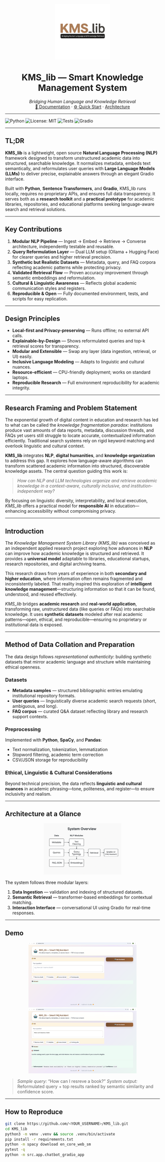 <p align="center">
  <img src="kms_image.png" alt="KMS_lib Logo" width="180">
</p>

<h1 align="center">KMS_lib — Smart Knowledge Management System</h1>
<p align="center">
 <em>Bridging Human Language and Knowledge Retrieval</em><br>
 <a href="docs/methodology.md">📘 Documentation</a> ·
 <a href="#how-to-reproduce">⚙️ Quick Start</a> ·
 <a href="#architecture-at-a-glance"> Architecture</a>
</p>


---


![Python](https://img.shields.io/badge/Python-3.11-blue)
![License: MIT](https://img.shields.io/badge/License-MIT-green)
![Tests](https://img.shields.io/badge/Tests-Passed-success)
![Gradio](https://img.shields.io/badge/Gradio-4.x-orange)


---


## **TL;DR**


**KMS_lib** is a lightweight, open source **Natural Language Processing (NLP)** framework designed to transform unstructured academic data into structured, searchable knowledge. 
It normalizes metadata, embeds text semantically, and reformulates user queries with **Large Language Models (LLMs)** to deliver precise, explainable answers through an elegant Gradio interface. 


Built with **Python**, **Sentence Transformers**, and **Gradio**, KMS_lib runs locally, requires no proprietary APIs, and ensures full data transparency. 
It serves both as a **research toolkit** and a **practical prototype** for academic libraries, repositories, and educational platforms seeking language-aware search and retrieval solutions.


---


## **Key Contributions**


1. **Modular NLP Pipeline** — Ingest → Embed → Retrieve → Converse architecture, independently testable and reusable. 
2. **Query Reformulation Layer** — Dual LLM setup (Ollama + Hugging Face) for clearer queries and higher retrieval precision. 
3. **Synthetic but Realistic Datasets** — Metadata, query, and FAQ corpora reflecting academic patterns while protecting privacy. 
4. **Validated Retrieval Flow** — Proven accuracy improvement through semantic embeddings and reformulation. 
5. **Cultural & Linguistic Awareness** — Reflects global academic communication styles and registers. 
6. **Reproducible & Open** — Fully documented environment, tests, and scripts for easy replication.


---


## **Design Principles**


- **Local-first and Privacy-preserving** — Runs offline; no external API calls. 
- **Explainable-by-Design** — Shows reformulated queries and top-k retrieval scores for transparency. 
- **Modular and Extensible** — Swap any layer (data ingestion, retrieval, or UI) easily. 
- **Inclusive Language Modeling** — Adapts to linguistic and cultural nuances. 
- **Resource-efficient** — CPU-friendly deployment; works on standard laptops. 
- **Reproducible Research** — Full environment reproducibility for academic integrity.


---


## **Research Framing and Problem Statement**


The exponential growth of digital content in education and research has led to what can be called the *knowledge fragmentation paradox*: institutions produce vast amounts of data reports, metadata, discussion threads, and FAQs yet users still struggle to locate accurate, contextualized information efficiently. Traditional search systems rely on rigid keyword matching and overlook linguistic and cultural context.


**KMS_lib** integrates **NLP**, **digital humanities**, and **knowledge organization** to address this gap. It explores how language-aware algorithms can transform scattered academic information into structured, discoverable knowledge assets. 
The central question guiding this work is: 
> *How can NLP and LLM technologies organize and retrieve academic knowledge in a context-aware, culturally inclusive, and institution-independent way?*


By focusing on linguistic diversity, interpretability, and local execution, *KMS_lib* offers a practical model for **responsible AI** in education—enhancing accessibility without compromising privacy.


---


## **Introduction**


The *Knowledge Management System Library (KMS_lib)* was conceived as an independent applied research project exploring how advances in **NLP** can improve how academic knowledge is structured and retrieved. It provides a **universal model** adaptable to libraries, educational startups, research repositories, and digital archiving teams. 


This research draws from years of experience in both **secondary and higher education**, where information often remains fragmented and inconsistently labeled. That reality inspired this exploration of **intelligent knowledge management**—structuring information so that it can be found, understood, and reused effectively.


*KMS_lib* bridges **academic research** and **real-world application**, transforming raw, unstructured data (like queries or FAQs) into searchable knowledge. It uses **synthetic datasets** modeled after real academic patterns—open, ethical, and reproducible—ensuring no proprietary or institutional data is exposed.


---


## **Method of Data Collation and Preparation**


The data design follows *representational authenticity*: building synthetic datasets that mirror academic language and structure while maintaining ethical openness.


### **Datasets**
- **Metadata samples** — structured bibliographic entries emulating institutional repository formats. 
- **User queries** — linguistically diverse academic search requests (short, ambiguous, and long). 
- **FAQ corpus** — curated Q&A dataset reflecting library and research support contexts.


### **Preprocessing**
Implemented with **Python**, **SpaCy**, and **Pandas**:
- Text normalization, tokenization, lemmatization 
- Stopword filtering, academic term correction 
- CSV/JSON storage for reproducibility 


### **Ethical, Linguistic & Cultural Considerations**
Beyond technical precision, the data reflects **linguistic and cultural nuances** in academic phrasing—tone, politeness, and register—to ensure inclusivity and realism.


---


## **Architecture at a Glance**


<p align="center">
  <img src="overview_architecture.png" alt="System Architecture" width="50%">
</p>


The system follows three modular layers: 
1. **Data Ingestion** — validation and indexing of structured datasets. 
2. **Semantic Retrieval** — transformer-based embeddings for contextual matching. 
3. **Interaction Interface** — conversational UI using Gradio for real-time responses.


---


## **Demo**


<p align="center">
  <img src="ui_home.png" alt="Home Interface" width="70%">
  <img src="ui_answer.png" alt="Answer Interface" width="70%">
</p>


> *Sample query:* “How can I resreve a book?” 
> *System output:* Reformulated query + top results ranked by semantic similarity and confidence score.


---


## **How to Reproduce**


```bash
git clone https://github.com/<YOUR_USERNAME>/KMS_lib.git
cd KMS_lib
python3 -m venv .venv && source .venv/bin/activate
pip install -r requirements.txt
python -m spacy download en_core_web_sm
pytest -q
python -m src.app.chatbot_gradio_app